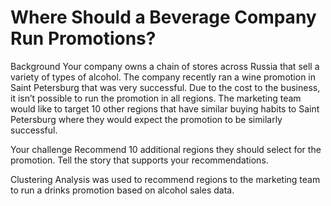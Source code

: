 # Where Should a Beverage Company Run Promotions?

Background
Your company owns a chain of stores across Russia that sell a variety of types of alcohol. The company recently ran a wine promotion in Saint Petersburg that was very successful. Due to the cost to the business, it isn’t possible to run the promotion in all regions. The marketing team would like to target 10 other regions that have similar buying habits to Saint Petersburg where they would expect the promotion to be similarly successful.

Your challenge
Recommend 10 additional regions they should select for the promotion.
Tell the story that supports your recommendations.

Clustering Analysis was used to recommend regions to the marketing team to run a drinks promotion based on alcohol sales data.
